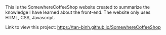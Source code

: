 This is the SomewhereCoffeeShop website created to summarize the knowledge I have learned about the front-end. The website only uses HTML, CSS, Javascript.

Link to view this project: https://tan-binh.github.io/SomewhereCoffeeShop
